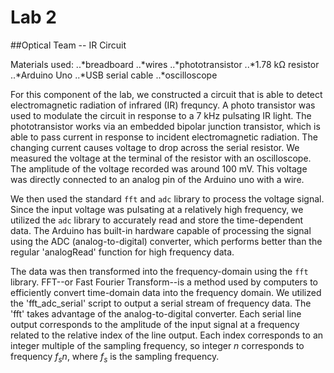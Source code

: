 # Lab 2

##Optical Team -- IR Circuit

Materials used:
..*breadboard
..*wires
..*phototransistor
..*1.78 kΩ resistor
..*Arduino Uno
..*USB serial cable
..*oscilloscope

For this component of the lab, we constructed a circuit that is able to detect electromagnetic radiation of infrared (IR) frequncy. A photo transistor was used to modulate the circuit in response to a 7 kHz pulsating IR light. The phototransistor works via an embedded bipolar junction transistor, which is able to pass current in response to incident electromagnetic radiation. The changing current causes voltage to drop across the serial resistor. We measured the voltage at the terminal of the resistor with an oscilloscope. The amplitude of the voltage recorded was around 100 mV. This voltage was directly connected to an analog pin of the Arduino uno with a wire.

We then used the standard `fft` and `adc` library to process the voltage signal. Since the input voltage was pulsating at a relatively high frequency, we utilized the `adc` library to accurately read and store the time-dependent data. The Arduino has built-in hardware capable of processing the signal using the ADC (analog-to-digital) converter, which performs better than the regular 'analogRead' function for high frequency data.

The data was then transformed into the frequency-domain using the `fft` library. FFT--or Fast Fourier Transform--is a method used by computers to efficiently convert time-domain data into the frequency domain. We utilized the 'fft_adc_serial' script to output a serial stream of frequency data. The 'fft' takes advantage of the analog-to-digital converter. Each serial line output corresponds to the amplitude of the input signal at a frequency related to the relative index of the line output. Each index corresponds to an integer multiple of the sampling frequency, so integer *n* corresponds to frequency *f<sub>s</sub>n*, where *f<sub>s</sub>* is the sampling frequency. 